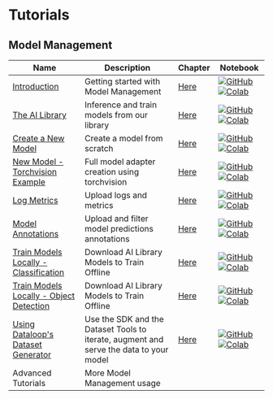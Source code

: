 # Tutorials

## Model Management
| Name | Description | Chapter | Notebook |
| --- | --- | --- | --- |
| [Introduction](model_management/introduction/chapter.md) | Getting started with Model Management | [Here](tutorials/model_management/introduction/chapter.md) | [![GitHub](https://badgen.net/badge/icon/github?icon=github&label)](tutorials/model_management/introduction/chapter.ipynb) [![Colab](https://colab.research.google.com/assets/colab-badge.svg)](tutorials/model_management/introduction/chapter.ipynb) |
| [The AI Library](model_management/ai_library/chapter.md) | Inference and train models from our library | [Here](tutorials/model_management/ai_library/chapter.md) | [![GitHub](https://badgen.net/badge/icon/github?icon=github&label)](tutorials/model_management/ai_library/chapter.ipynb) [![Colab](https://colab.research.google.com/assets/colab-badge.svg)](tutorials/model_management/ai_library/chapter.ipynb) |
| [Create a New Model](model_management/create_new_model/chapter.md) | Create a model from scratch | [Here](tutorials/model_management/create_new_model/chapter.md) | [![GitHub](https://badgen.net/badge/icon/github?icon=github&label)](tutorials/model_management/create_new_model/chapter.ipynb) [![Colab](https://colab.research.google.com/assets/colab-badge.svg)](tutorials/model_management/create_new_model/chapter.ipynb) |
| [New Model - Torchvision Example](model_management/new_model_torchvision_example/chapter.md) | Full model adapter creation using torchvision | [Here](tutorials/model_management/new_model_torchvision_example/chapter.md) | [![GitHub](https://badgen.net/badge/icon/github?icon=github&label)](tutorials/model_management/new_model_torchvision_example/chapter.ipynb) [![Colab](https://colab.research.google.com/assets/colab-badge.svg)](tutorials/model_management/new_model_torchvision_example/chapter.ipynb) |
| [Log Metrics](model_management/advance/model_metrics/chapter.md) | Upload logs and metrics | [Here](tutorials/model_management/advance/model_metrics/chapter.md) | [![GitHub](https://badgen.net/badge/icon/github?icon=github&label)](tutorials/model_management/advance/model_metrics/chapter.ipynb) [![Colab](https://colab.research.google.com/assets/colab-badge.svg)](tutorials/model_management/advance/model_metrics/chapter.ipynb) |
| [Model Annotations](model_management/advance/model_annotations/chapter.md) | Upload and filter model predictions annotations | [Here](tutorials/model_management/advance/model_annotations/chapter.md) | [![GitHub](https://badgen.net/badge/icon/github?icon=github&label)](tutorials/model_management/advance/model_annotations/chapter.ipynb) [![Colab](https://colab.research.google.com/assets/colab-badge.svg)](tutorials/model_management/advance/model_annotations/chapter.ipynb) |
| [Train Models Locally - Classification](model_management/advance/train_models_locally/classification/chapter.md) | Download AI Library Models to Train Offline | [Here](tutorials/model_management/advance/train_models_locally/classification/chapter.md) | [![GitHub](https://badgen.net/badge/icon/github?icon=github&label)](tutorials/model_management/advance/train_models_locally/classification/chapter.ipynb) [![Colab](https://colab.research.google.com/assets/colab-badge.svg)](tutorials/model_management/advance/train_models_locally/classification/chapter.ipynb) |
| [Train Models Locally - Object Detection](model_management/advance/train_models_locally/object_detection/chapter.md) | Download AI Library Models to Train Offline | [Here](tutorials/model_management/advance/train_models_locally/object_detection/chapter.md) | [![GitHub](https://badgen.net/badge/icon/github?icon=github&label)](tutorials/model_management/advance/train_models_locally/object_detection/chapter.ipynb) [![Colab](https://colab.research.google.com/assets/colab-badge.svg)](tutorials/model_management/advance/train_models_locally/object_detection/chapter.ipynb) |
| [Using Dataloop's Dataset Generator](model_management/advance/dataloop_dataset_generator/chapter.md) | Use the SDK and the Dataset Tools to iterate, augment and serve the data to your model | [Here](tutorials/model_management/advance/dataloop_dataset_generator/chapter.md) | [![GitHub](https://badgen.net/badge/icon/github?icon=github&label)](tutorials/model_management/advance/dataloop_dataset_generator/chapter.ipynb) [![Colab](https://colab.research.google.com/assets/colab-badge.svg)](tutorials/model_management/advance/dataloop_dataset_generator/chapter.ipynb) |
| Advanced Tutorials | More Model Management usage | | |